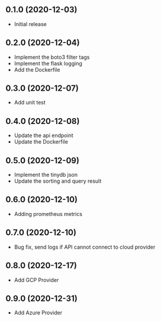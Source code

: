 0.1.0 (2020-12-03)
------------------
* Initial release

0.2.0 (2020-12-04)
------------------
* Implement the boto3 filter tags
* Implement the flask logging
* Add the Dockerfile

0.3.0 (2020-12-07)
------------------
* Add unit test

0.4.0 (2020-12-08)
------------------
* Update the api endpoint
* Update the Dockerfile

0.5.0 (2020-12-09)
------------------
* Implement the tinydb json
* Update the sorting and query result

0.6.0 (2020-12-10)
------------------
* Adding prometheus metrics

0.7.0 (2020-12-10)
------------------
* Bug fix, send logs if API cannot connect to cloud provider

0.8.0 (2020-12-17)
------------------
* Add GCP Provider

0.9.0 (2020-12-31)
------------------
* Add Azure Provider